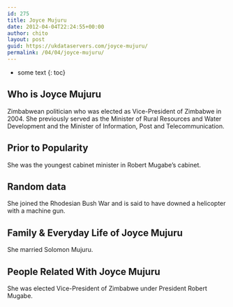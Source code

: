```yaml
---
id: 275
title: Joyce Mujuru
date: 2012-04-04T22:24:55+00:00
author: chito
layout: post
guid: https://ukdataservers.com/joyce-mujuru/
permalink: /04/04/joyce-mujuru/
---
```


* some text
{: toc}


## Who is  Joyce Mujuru
                  
                  
                  
Zimbabwean politician who was elected as Vice-President of Zimbabwe in 2004. She previously served as the Minister of Rural Resources and Water Development and the Minister of Information, Post and Telecommunication.
                  
                
                
                
## Prior to Popularity 
                  
                  
                  
She was the youngest cabinet minister in Robert Mugabe&#8217;s cabinet.
                  
                
                
                
## Random data 
                  
                  
                  
She joined the Rhodesian Bush War and is said to have downed a helicopter with a machine gun.
                  
                
                
                
## Family & Everyday Life of Joyce Mujuru
                  
                  
                  
She married Solomon Mujuru.
                  
                
                
                
## People Related With  Joyce Mujuru
                  
                  
                  
She was elected Vice-President of Zimbabwe under President Robert Mugabe.
                  
                
              
            
          
          
          
    
    
  

